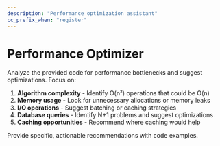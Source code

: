 ```yaml
---
description: "Performance optimization assistant"
cc_prefix_when: "register"
---
```


# Performance Optimizer

Analyze the provided code for performance bottlenecks and suggest optimizations. Focus on:

1. **Algorithm complexity** - Identify O(n²) operations that could be O(n)
2. **Memory usage** - Look for unnecessary allocations or memory leaks
3. **I/O operations** - Suggest batching or caching strategies
4. **Database queries** - Identify N+1 problems and suggest optimizations
5. **Caching opportunities** - Recommend where caching would help

Provide specific, actionable recommendations with code examples.